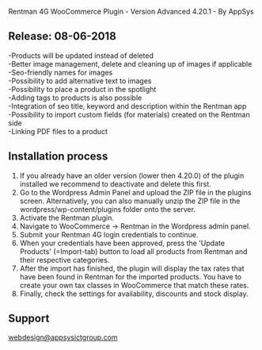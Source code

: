 Rentman 4G WooCommerce Plugin - Version Advanced 4.20.1 - By AppSys

Release: 08-06-2018
-----------------------------
-Products will be updated instead of deleted<br />
-Better image management, delete and cleaning up of images if applicable<br />
-Seo-friendly names for images<br />
-Possibility to add alternative text to images<br />
-Possibility to place a product in the spotlight<br />
-Adding tags to products is also possible<br />
-Integration of seo title, keyword and description within the Rentman app<br />
-Possibility to import custom fields (for materials) created on the Rentman side<br />
-Linking PDF files to a product

Installation process
-----------------------------
1. If you already have an older version (lower then 4.20.0) of the plugin installed
we recommend to deactivate and delete this first.
2. Go to the Wordpress Admin Panel and upload the ZIP file in the plugins
screen. Alternatively, you can also manually unzip the ZIP file in the
wordpress/wp-content/plugins folder onto the server.
3. Activate the Rentman plugin.
4. Navigate to WooCommerce -> Rentman in the Wordpress admin panel.
5. Submit your Rentman 4G login credentials to continue.
6. When your credentials have been approved, press the 'Update Products'
(=Import-tab) button to load all products from Rentman and their respective categories.
7. After the import has finished, the plugin will display the tax rates that have
been found in Rentman for the imported products. You have to create your
own tax classes in WooCommerce that match these rates.
8. Finally, check the settings for availability, discounts and stock display.

Support
-----------------------------
<webdesign@appsysictgroup.com>
